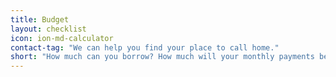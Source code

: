 ```yaml
---
title: Budget
layout: checklist
icon: ion-md-calculator
contact-tag: "We can help you find your place to call home."
short: "How much can you borrow? How much will your monthly payments be?"
---
```

